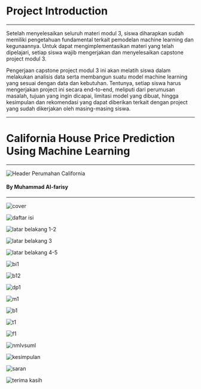 # Project Introduction
<hr>
Setelah menyelesaikan seluruh materi modul 3, siswa diharapkan sudah memiliki pengetahuan fundamental terkait pemodelan machine learning dan kegunaannya. Untuk dapat
mengimplementasikan materi yang telah dipelajari, setiap siswa wajib mengerjakan dan menyelesaikan capstone project modul 3.

Pengerjaan capstone project modul 3 ini akan melatih siswa dalam melakukan analisis data serta membangun suatu model machine learning yang sesuai dengan data dan kebutuhan. Tentunya, setiap siswa harus mengerjakan project ini secara end-to-end, meliputi dari perumusan masalah, tujuan yang ingin dicapai, limitasi model yang dibuat, hingga kesimpulan dan rekomendasi yang dapat diberikan terkait dengan project yang sudah dikerjakan oleh masing-masing siswa.
<hr>

# California House Price Prediction Using Machine Learning
<hr>

![Header Perumahan California](https://github.com/mhdalfarisy/California-House-Price-Prediction-Using-Machine-Learning/blob/main/gambar/1-Skyline_Street-Scene_CC_RET_conversion1_920.jpg)


#### By Muhammad Al-farisy
<hr>

![cover](https://github.com/mhdalfarisy/California-House-Price-Prediction-Using-Machine-Learning/blob/main/gambar/cover.JPG)

![daftar isi](https://github.com/mhdalfarisy/California-House-Price-Prediction-Using-Machine-Learning/blob/main/gambar/di.JPG)

![latar belakang 1-2](https://github.com/mhdalfarisy/California-House-Price-Prediction-Using-Machine-Learning/blob/main/gambar/lb1.JPG)

![latar belakang 3](https://github.com/mhdalfarisy/California-House-Price-Prediction-Using-Machine-Learning/blob/main/gambar/lb2.JPG)

![latar belakang 4-5](https://github.com/mhdalfarisy/California-House-Price-Prediction-Using-Machine-Learning/blob/main/gambar/lb3.JPG)

![bi1](https://github.com/mhdalfarisy/California-House-Price-Prediction-Using-Machine-Learning/blob/main/gambar/da1.JPG)

![b12](https://github.com/mhdalfarisy/California-House-Price-Prediction-Using-Machine-Learning/blob/main/gambar/da2.JPG)

![dp1](https://github.com/mhdalfarisy/California-House-Price-Prediction-Using-Machine-Learning/blob/main/gambar/dp1.JPG)

![m1](https://github.com/mhdalfarisy/California-House-Price-Prediction-Using-Machine-Learning/blob/main/gambar/m1.JPG)

![b1](https://github.com/mhdalfarisy/California-House-Price-Prediction-Using-Machine-Learning/blob/main/gambar/b1.JPG)

![t1](https://github.com/mhdalfarisy/California-House-Price-Prediction-Using-Machine-Learning/blob/main/gambar/t1.JPG)

![f1](https://github.com/mhdalfarisy/California-House-Price-Prediction-Using-Machine-Learning/blob/main/gambar/f1.JPG)

![nmlvsuml](https://github.com/mhdalfarisy/California-House-Price-Prediction-Using-Machine-Learning/blob/main/gambar/nmlvsuml.JPG)

![kesimpulan](https://github.com/mhdalfarisy/California-House-Price-Prediction-Using-Machine-Learning/blob/main/gambar/kesimpulan.jpg)

![saran](https://github.com/mhdalfarisy/California-House-Price-Prediction-Using-Machine-Learning/blob/main/gambar/saran.JPG)

![terima kasih](https://github.com/mhdalfarisy/California-House-Price-Prediction-Using-Machine-Learning/blob/main/gambar/thanks.JPG)
